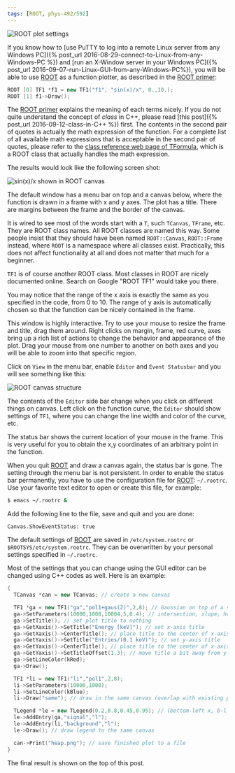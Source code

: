 ```yaml
---
tags: [ROOT, phys-492/592]
---
```


![ROOT plot settings]({{site.ina}}/rootPlotSettings.png)

If you know how to [use PuTTY to log into a remote Linux server from any Windows PC]({% post_url 2016-08-29-connect-to-Linux-from-any-Windows-PC %}) and [run an X-Window server in your Windows PC]({% post_url 2016-09-07-run-Linux-GUI-from-any-Windows-PC%}), you will be able to use [ROOT][] as a function plotter, as described in the [ROOT primer](https://root.cern.ch/guides/primer):

``` c++
ROOT [0] TF1 *f1 = new TF1("f1", "sin(x)/x", 0.,10.);
ROOT [1] f1->Draw();
```

The [ROOT primer](https://root.cern.ch/guides/primer) explains the meaning of each terms nicely. If you do not quite understand the concept of *class* in C++, please read [this post]({% post_url 2016-09-12-class-in-C++ %}) first. The contents in the second pair of quotes is actually the math expression of the function. For a complete list of all available math expressions that is acceptable in the second pair of quotes, please refer to the [class reference web page of TFormula](https://root.cern.ch/doc/master/classTFormula.html), which is a ROOT class that actually handles the math expression.

The results would look like the following screen shot:

![sin(x)/x shown in ROOT canvas]({{site.ina}}/tf1result.png)

The default window has a menu bar on top and a canvas below, where the function is drawn in a frame with x and y axes. The plot has a title. There are margins between the frame and the border of the canvas.

It is wired to see most of the words start with a `T`, such `TCanvas`, `TFrame`, etc. They are ROOT class names. All ROOT classes are named this way. Some people insist that they should have been named `ROOT::Canvas`, `ROOT::Frame` instead, where `ROOT` is a namespace where all classes exist. Practically, this does not affect functionality at all and does not matter that much for a beginner.

`TF1` is of course another ROOT class. Most classes in ROOT are nicely documented online. Search on Google "ROOT TF1" would take you there.

You may notice that the range of the x axis is exactly the same as you specified in the code, from 0 to 10. The range of y axis is automatically chosen so that the function can be nicely contained in the frame.

This window is highly interactive. Try to use your mouse to resize the frame and title, drag them around. Right clicks on margin, frame, red curve, axes bring up a rich list of actions to change the behavior and appearance of the plot. Drag your mouse from one number to another on both axes and you will be able to zoom into that specific region.

Click on `View` in the menu bar, enable `Editor` and `Event Statusbar` and you will see something like this:

![ROOT canvas structure]({{site.ina}}/rootcanvasstructure.png)

The contents of the `Editor` side bar change when you click on different things on canvas. Left click on the function curve, the `Editor` should show settings of `TF1`, where you can change the line width and color of the curve, etc.

The status bar shows the current location of your mouse in the frame. This is very useful for you to obtain the x,y coordinates of an arbitrary point in the function.

When you quit [ROOT][] and draw a canvas again, the status bar is gone. The setting through the menu bar is not persistent.  In order to enable the status bar permanently, you have to use the configuration file for [ROOT][]: `~/.rootrc`. Use your favorite text editor to open or create this file, for example:

```bash
$ emacs ~/.rootrc &
```

Add the following line to the file, save and quit and you are done:

```
Canvas.ShowEventStatus: true
```

The default settings of [ROOT][] are saved in `/etc/system.rootrc` or `$ROOTSYS/etc/system.rootrc`. They can be overwritten by your personal settings specified in `~/.rootrc`.

Most of the settings that you can change using the GUI editor can be changed using C++ codes as well. Here is an example:

```c++
{
  TCanvas *can = new TCanvas; // create a new canvas

  TF1 *ga = new TF1("ga","pol1+gaus(2)",2,8); // Gaussian on top of a straight line
  ga->SetParameters(10000,1000,10004,5,0.4); // intersection, slope, height, mean, sigma
  ga->SetTitle(); // set plot title to nothing
  ga->GetXaxis()->SetTitle("Energy [keV]"); // set x-axis title
  ga->GetXaxis()->CenterTitle(); // place title to the center of x-axis
  ga->GetYaxis()->SetTitle("Entries/(0.1 keV)"); // set y-axis title
  ga->GetYaxis()->CenterTitle(); // place title to the center of x-axis
  ga->GetYaxis()->SetTitleOffset(1.3); // move title a bit away from y-axis
  ga->SetLineColor(kRed);
  ga->Draw();

  TF1 *li = new TF1("li","pol1",2,8);
  li->SetParameters(10000,1000);
  li->SetLineColor(kBlue);
  li->Draw("same"); // draw in the same canvas (overlap with existing plot)

  TLegend *le = new TLegend(0.2,0.8,0.45,0.95); // (bottom-left x, b-l y, t-r x, t-r y)
  le->AddEntry(ga,"signal","l");
  le->AddEntry(li,"background","l");
  le->Draw(); // draw legend to the same canvas

  can->Print("heap.png"); // save finished plot to a file
}
```

The final result is shown on the top of this post.

[ROOT]:https://root.cern.ch
